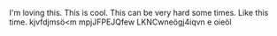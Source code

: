 I'm loving this.
This is cool.
This can be very hard some times. Like this time.
kjvfdjmsö<m  mpjJFPEJQfew  LKNCwneögj4iqvn e oieöl
